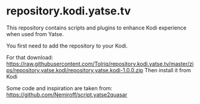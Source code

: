 # repository.kodi.yatse.tv

This repository contains scripts and plugins to enhance Kodi experience when used from Yatse.

You first need to add the repository to your Kodi.

For that download: https://raw.githubusercontent.com/Tolriq/repository.kodi.yatse.tv/master/zips/repository.yatse.kodi/repository.yatse.kodi-1.0.0.zip
Then install it from Kodi


Some code and inspiration are taken from: https://github.com/Nemiroff/script.yatse2quasar